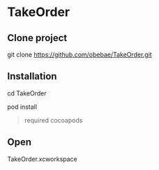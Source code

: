 # TakeOrder

## Clone project
  git clone https://github.com/obebae/TakeOrder.git

## Installation
  cd TakeOrder
  
  pod install
  
>required cocoapods

## Open
  TakeOrder.xcworkspace
  
